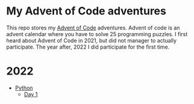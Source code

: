 # My Advent of Code adventures

This repo stores my [Advent of Code](https://adventofcode.com/) adventures. Advent of code is an advent calendar where you have to solve 25 programming puzzles. I first heard about Advent of Code in 2021, but did not manager to actually participate. The year after, 2022 I did participate for the first time.

# 2022

* [Python](python)
    * [Day 1](python/aoc/puzzles/2022/day_1)



